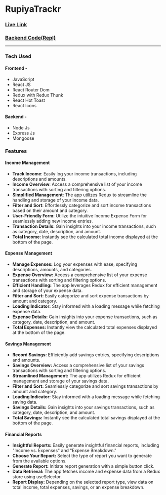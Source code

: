 # RupiyaTrackr
### [Live Link](https://rupiyatrackr.netlify.app/)
### [Backend Code(Repl)](https://replit.com/@pratmbr/Finance-Management-API)
---
### Tech Used
#### Frontend - 
- JavaScript
- React JS
- React Router Dom
- Redux with Redux Thunk
- React Hot Toast
- React Icons
#### Backend - 
- Node Js
- Express Js
- Mongoose
### Features
#### Income Management
- **Track Income**: Easily log your income transactions, including descriptions and amounts.
- **Income Overview**: Access a comprehensive list of your income transactions with sorting and filtering options.
- **Simplified Management**: The app utilizes Redux to streamline the handling and storage of your income data.
- **Filter and Sort**: Effortlessly categorize and sort income transactions based on their amount and category.
- **User-Friendly Form**: Utilize the intuitive Income Expense Form for seamlessly adding new income entries.
- **Transaction Details**: Gain insights into your income transactions, such as category, date, description, and amount.
- **Total Income**: Instantly see the calculated total income displayed at the bottom of the page.
#### Expense Management
- **Manage Expenses:** Log your expenses with ease, specifying descriptions, amounts, and categories.
- **Expense Overview:** Access a comprehensive list of your expense transactions with sorting and filtering options.
- **Efficient Handling:** The app leverages Redux for efficient management and storage of your expense data.
- **Filter and Sort:** Easily categorize and sort expense transactions by amount and category.
- **Loading Indicator:** Stay informed with a loading message while fetching expense data.
- **Expense Details:** Gain insights into your expense transactions, such as category, date, description, and amount.
- **Total Expenses:** Instantly view the calculated total expenses displayed at the bottom of the page.
#### Savings Management
- **Record Savings:** Efficiently add savings entries, specifying descriptions and amounts.
- **Savings Overview:** Access a comprehensive list of your savings transactions with sorting and filtering options.
- **Streamlined Management:** The app utilizes Redux for efficient management and storage of your savings data.
- **Filter and Sort:** Seamlessly categorize and sort savings transactions by amount and category.
- **Loading Indicator:** Stay informed with a loading message while fetching saving data.
- **Savings Details:** Gain insights into your savings transactions, such as category, date, description, and amount.
- **Total Savings:** Instantly see the calculated total savings displayed at the bottom of the page.
#### Financial Reports
- **Insightful Reports:** Easily generate insightful financial reports, including "Income vs. Expenses" and "Expense Breakdown."
- **Choose Your Report:** Select the type of report you want to generate from the available options.
- **Generate Report:** Initiate report generation with a simple button click.
- **Data Retrieval:** The app fetches income and expense data from a Redux store using useSelector.
- **Report Display:** Depending on the selected report type, view data on total income, total expenses, savings, or an expense breakdown.
